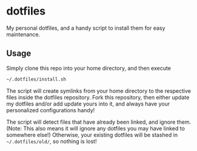 dotfiles
========

My personal dotfiles, and a handy script to install them for easy maintenance.

Usage
-----

Simply clone this repo into your home directory, and then execute
```bash
~/.dotfiles/install.sh
```

The script will create symlinks from your home directory to the respective files inside
the dotfiles repository. Fork this repository, then either update my dotfiles and/or add
update yours into it, and always have your personalized configurations handy!

The script will detect files that have already been linked, and ignore them. (Note: This
also means it will ignore any dotfiles you may have linked to somewhere else!) Otherwise,
your existing dotfiles will be stashed in `~/.dotfiles/old/`, so nothing is lost!
